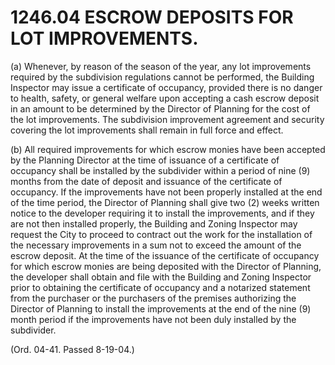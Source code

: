 1246.04 ESCROW DEPOSITS FOR LOT IMPROVEMENTS.
=============================================

​(a) Whenever, by reason of the season of the year, any lot improvements
required by the subdivision regulations cannot be performed, the
Building Inspector may issue a certificate of occupancy, provided there
is no danger to health, safety, or general welfare upon accepting a cash
escrow deposit in an amount to be determined by the Director of Planning
for the cost of the lot improvements. The subdivision improvement
agreement and security covering the lot improvements shall remain in
full force and effect.

​(b) All required improvements for which escrow monies have been
accepted by the Planning Director at the time of issuance of a
certificate of occupancy shall be installed by the subdivider within a
period of nine (9) months from the date of deposit and issuance of the
certificate of occupancy. If the improvements have not been properly
installed at the end of the time period, the Director of Planning shall
give two (2) weeks written notice to the developer requiring it to
install the improvements, and if they are not then installed properly,
the Building and Zoning Inspector may request the City to proceed to
contract out the work for the installation of the necessary improvements
in a sum not to exceed the amount of the escrow deposit. At the time of
the issuance of the certificate of occupancy for which escrow monies are
being deposited with the Director of Planning, the developer shall
obtain and file with the Building and Zoning Inspector prior to
obtaining the certificate of occupancy and a notarized statement from
the purchaser or the purchasers of the premises authorizing the Director
of Planning to install the improvements at the end of the nine (9) month
period if the improvements have not been duly installed by the
subdivider.

(Ord. 04-41. Passed 8-19-04.)
